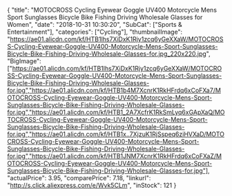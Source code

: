 {
	"title": "MOTOCROSS Cycling Eyewear Goggle UV400 Motorcycle Mens Sport Sunglasses Bicycle Bike Fishing Driving Wholesale Glasses for Women",
	"date": "2018-10-31 10:30:20",
	"SubCat": ["Sports & Entertainment"],
	"categories": ["Cycling"],
	"thumbnailImage": "https://ae01.alicdn.com/kf/HTB1lhs7XiDxK1Rjy1zcq6yGeXXaW/MOTOCROSS-Cycling-Eyewear-Goggle-UV400-Motorcycle-Mens-Sport-Sunglasses-Bicycle-Bike-Fishing-Driving-Wholesale-Glasses-for.jpg_220x220.jpg",
	"BigImage": ["https://ae01.alicdn.com/kf/HTB1lhs7XiDxK1Rjy1zcq6yGeXXaW/MOTOCROSS-Cycling-Eyewear-Goggle-UV400-Motorcycle-Mens-Sport-Sunglasses-Bicycle-Bike-Fishing-Driving-Wholesale-Glasses-for.jpg","https://ae01.alicdn.com/kf/HTB1b4M7XcnrK1RkHFrdq6xCoFXa7/MOTOCROSS-Cycling-Eyewear-Goggle-UV400-Motorcycle-Mens-Sport-Sunglasses-Bicycle-Bike-Fishing-Driving-Wholesale-Glasses-for.jpg","https://ae01.alicdn.com/kf/HTB1_2A7XcfrK1RkSmLyq6xGApXaQ/MOTOCROSS-Cycling-Eyewear-Goggle-UV400-Motorcycle-Mens-Sport-Sunglasses-Bicycle-Bike-Fishing-Driving-Wholesale-Glasses-for.jpg","https://ae01.alicdn.com/kf/HTB1x..7XjzuK1RjSspeq6ziHVXaD/MOTOCROSS-Cycling-Eyewear-Goggle-UV400-Motorcycle-Mens-Sport-Sunglasses-Bicycle-Bike-Fishing-Driving-Wholesale-Glasses-for.jpg","https://ae01.alicdn.com/kf/HTB1JNM7XcnrK1RkHFrdq6xCoFXaZ/MOTOCROSS-Cycling-Eyewear-Goggle-UV400-Motorcycle-Mens-Sport-Sunglasses-Bicycle-Bike-Fishing-Driving-Wholesale-Glasses-for.jpg"],
	"actualPrice": 3.95,
	"comparePrice": 7.18,
	"linkurl": "http://s.click.aliexpress.com/e/Wvk5CLm",
	"inStock": 121
}
